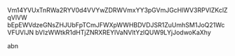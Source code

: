 Vm14YVUxTnRWa2RYV0d4VVYwZDRWVmxYY3pGVmJGcHlWV3RPVlZKclZqVlVW
bEpEWVdzeGNsZHJUbFpTCmJFWXpWWHBDVDJSR1ZuUmhSM1JoQ21WcVFUVlJN
bVIzWWtkR1dHTjZNRXREYlVaNVltYzlQUW9LYjJodwoKaXhy

abn